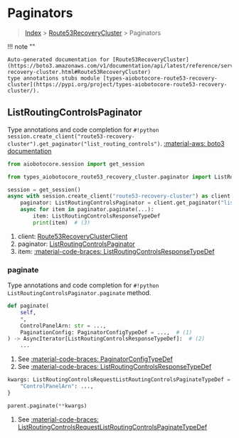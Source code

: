 # Paginators

> [Index](../README.md) > [Route53RecoveryCluster](./README.md) > Paginators

!!! note ""

    Auto-generated documentation for [Route53RecoveryCluster](https://boto3.amazonaws.com/v1/documentation/api/latest/reference/services/route53-recovery-cluster.html#Route53RecoveryCluster)
    type annotations stubs module [types-aiobotocore-route53-recovery-cluster](https://pypi.org/project/types-aiobotocore-route53-recovery-cluster/).

## ListRoutingControlsPaginator

Type annotations and code completion for `#!python session.create_client("route53-recovery-cluster").get_paginator("list_routing_controls")`.
[:material-aws: boto3 documentation](https://boto3.amazonaws.com/v1/documentation/api/latest/reference/services/route53-recovery-cluster.html#Route53RecoveryCluster.Paginator.ListRoutingControls)

```python title="Usage example"
from aiobotocore.session import get_session

from types_aiobotocore_route53_recovery_cluster.paginator import ListRoutingControlsPaginator

session = get_session()
async with session.create_client("route53-recovery-cluster") as client:  # (1)
    paginator: ListRoutingControlsPaginator = client.get_paginator("list_routing_controls")  # (2)
    async for item in paginator.paginate(...):
        item: ListRoutingControlsResponseTypeDef
        print(item)  # (3)
```

1. client: [Route53RecoveryClusterClient](./client.md)
2. paginator: [ListRoutingControlsPaginator](./paginators.md#listroutingcontrolspaginator)
3. item: [:material-code-braces: ListRoutingControlsResponseTypeDef](./type_defs.md#listroutingcontrolsresponsetypedef) 


### paginate

Type annotations and code completion for `#!python ListRoutingControlsPaginator.paginate` method.

```python title="Method definition"
def paginate(
    self,
    *,
    ControlPanelArn: str = ...,
    PaginationConfig: PaginatorConfigTypeDef = ...,  # (1)
) -> AsyncIterator[ListRoutingControlsResponseTypeDef]:  # (2)
    ...
```

1. See [:material-code-braces: PaginatorConfigTypeDef](./type_defs.md#paginatorconfigtypedef) 
2. See [:material-code-braces: ListRoutingControlsResponseTypeDef](./type_defs.md#listroutingcontrolsresponsetypedef) 


```python title="Usage example with kwargs"
kwargs: ListRoutingControlsRequestListRoutingControlsPaginateTypeDef = {  # (1)
    "ControlPanelArn": ...,
}

parent.paginate(**kwargs)
```

1. See [:material-code-braces: ListRoutingControlsRequestListRoutingControlsPaginateTypeDef](./type_defs.md#listroutingcontrolsrequestlistroutingcontrolspaginatetypedef) 
